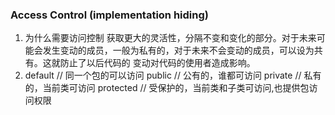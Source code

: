 ### Access Control (implementation hiding)
1. 为什么需要访问控制
获取更大的灵活性，分隔不变和变化的部分。对于未来可能会发生变动的成员，一般为私有的，对于未来不会变动的成员，可以设为共有。这就防止了以后代码的
变动对代码的使用者造成影响。
2. default  // 同一个包的可以访问
    public  // 公有的，谁都可访问
    private  // 私有的，当前类可访问
    protected // 受保护的，当前类和子类可访问,也提供包访问权限
